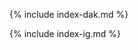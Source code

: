 <!-- please keep only this for L2 DAK -->
{% include index-dak.md %}

<!-- please keep only this for L3 FHIR IG -->
{% include index-ig.md %}